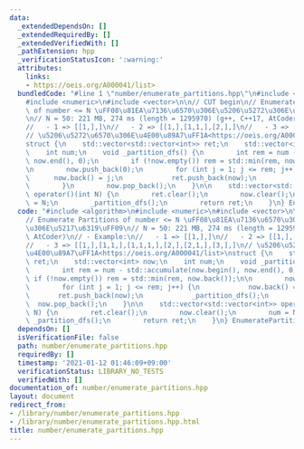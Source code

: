 ```yaml
---
data:
  _extendedDependsOn: []
  _extendedRequiredBy: []
  _extendedVerifiedWith: []
  _pathExtension: hpp
  _verificationStatusIcon: ':warning:'
  attributes:
    links:
    - https://oeis.org/A000041/list>
  bundledCode: "#line 1 \"number/enumerate_partitions.hpp\"\n#include <algorithm>\n\
    #include <numeric>\n#include <vector>\n\n// CUT begin\n// Enumerate Partitions\
    \ of number <= N \uFF08\u81EA\u7136\u6570\u306E\u5206\u5272\u306E\u5217\u6319\uFF09\
    \n// N = 50: 221 MB, 274 ms (length = 1295970) (g++, C++17, AtCoder)\n// - Example:\n\
    //   - 1 => [[1,],]\n//   - 2 => [[1,],[1,1,],[2,],]\n//   - 3 => [[1,],[1,1,],[1,1,1,],[2,],[2,1,],[3,],]\n\
    // \u5206\u5272\u6570\u306E\u4E00\u89A7\uFF1A<https://oeis.org/A000041/list>\n\
    struct {\n    std::vector<std::vector<int>> ret;\n    std::vector<int> now;\n\
    \    int num;\n    void _partition_dfs() {\n        int rem = num - std::accumulate(now.begin(),\
    \ now.end(), 0);\n        if (!now.empty()) rem = std::min(rem, now.back());\n\
    \n        now.push_back(0);\n        for (int j = 1; j <= rem; j++) {\n      \
    \      now.back() = j;\n            ret.push_back(now);\n            _partition_dfs();\n\
    \        }\n        now.pop_back();\n    }\n\n    std::vector<std::vector<int>>\
    \ operator()(int N) {\n        ret.clear();\n        now.clear();\n        num\
    \ = N;\n        _partition_dfs();\n        return ret;\n    }\n} EnumeratePartitions;\n"
  code: "#include <algorithm>\n#include <numeric>\n#include <vector>\n\n// CUT begin\n\
    // Enumerate Partitions of number <= N \uFF08\u81EA\u7136\u6570\u306E\u5206\u5272\
    \u306E\u5217\u6319\uFF09\n// N = 50: 221 MB, 274 ms (length = 1295970) (g++, C++17,\
    \ AtCoder)\n// - Example:\n//   - 1 => [[1,],]\n//   - 2 => [[1,],[1,1,],[2,],]\n\
    //   - 3 => [[1,],[1,1,],[1,1,1,],[2,],[2,1,],[3,],]\n// \u5206\u5272\u6570\u306E\
    \u4E00\u89A7\uFF1A<https://oeis.org/A000041/list>\nstruct {\n    std::vector<std::vector<int>>\
    \ ret;\n    std::vector<int> now;\n    int num;\n    void _partition_dfs() {\n\
    \        int rem = num - std::accumulate(now.begin(), now.end(), 0);\n       \
    \ if (!now.empty()) rem = std::min(rem, now.back());\n\n        now.push_back(0);\n\
    \        for (int j = 1; j <= rem; j++) {\n            now.back() = j;\n     \
    \       ret.push_back(now);\n            _partition_dfs();\n        }\n      \
    \  now.pop_back();\n    }\n\n    std::vector<std::vector<int>> operator()(int\
    \ N) {\n        ret.clear();\n        now.clear();\n        num = N;\n       \
    \ _partition_dfs();\n        return ret;\n    }\n} EnumeratePartitions;\n"
  dependsOn: []
  isVerificationFile: false
  path: number/enumerate_partitions.hpp
  requiredBy: []
  timestamp: '2021-01-12 01:46:09+09:00'
  verificationStatus: LIBRARY_NO_TESTS
  verifiedWith: []
documentation_of: number/enumerate_partitions.hpp
layout: document
redirect_from:
- /library/number/enumerate_partitions.hpp
- /library/number/enumerate_partitions.hpp.html
title: number/enumerate_partitions.hpp
---
```

